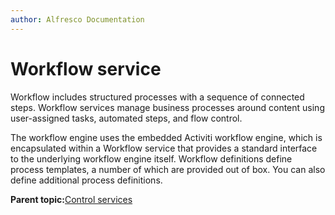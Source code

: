 ```yaml
---
author: Alfresco Documentation
---
```


# Workflow service

Workflow includes structured processes with a sequence of connected steps. Workflow services manage business processes around content using user-assigned tasks, automated steps, and flow control.

The workflow engine uses the embedded Activiti workflow engine, which is encapsulated within a Workflow service that provides a standard interface to the underlying workflow engine itself. Workflow definitions define process templates, a number of which are provided out of box. You can also define additional process definitions.

**Parent topic:**[Control services](../concepts/serv-control-about.md)

